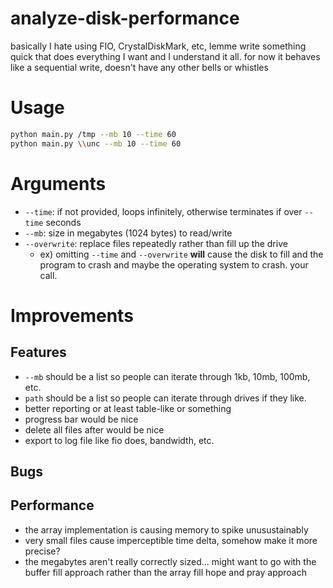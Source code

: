 # analyze-disk-performance
basically I hate using FIO, CrystalDiskMark, etc, lemme write something quick that does everything I want and I understand it all.
for now it behaves like a sequential write, doesn't have any other bells or whistles


# Usage
```bash
python main.py /tmp --mb 10 --time 60
python main.py \\unc --mb 10 --time 60
```


# Arguments
* `--time`: if not provided, loops infinitely, otherwise terminates if over `--time` seconds
* `--mb`: size in megabytes (1024 bytes) to read/write
* `--overwrite`: replace files repeatedly rather than fill up the drive
    * ex) omitting `--time` and `--overwrite` **will** cause the disk to fill and the program to crash and maybe the operating system to crash. your call.


# Improvements
## Features
- `--mb` should be a list so people can iterate through 1kb, 10mb, 100mb, etc.
- `path` should be a list so people can iterate through drives if they like.
- better reporting or at least table-like or something
- progress bar would be nice
- delete all files after would be nice
- export to log file like fio does, bandwidth, etc.

## Bugs

## Performance
- the array implementation is causing memory to spike unusustainably
- very small files cause imperceptible time delta, somehow make it more precise?
- the megabytes aren't really correctly sized... might want to go with the buffer fill approach rather than the array fill hope and pray approach
